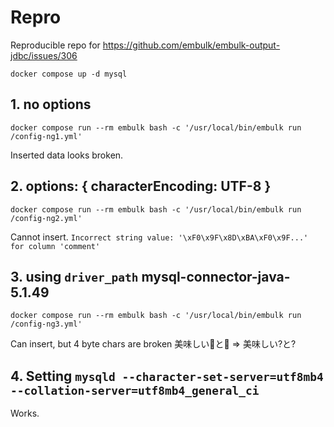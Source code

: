 # Repro

Reproducible repo for
https://github.com/embulk/embulk-output-jdbc/issues/306

```
docker compose up -d mysql
```

## 1. no options
```
docker compose run --rm embulk bash -c '/usr/local/bin/embulk run /config-ng1.yml'
```
Inserted data looks broken.

## 2. options: { characterEncoding: UTF-8 }
```
docker compose run --rm embulk bash -c '/usr/local/bin/embulk run /config-ng2.yml'
```

Cannot insert. `Incorrect string value: '\xF0\x9F\x8D\xBA\xF0\x9F...' for column 'comment'`

## 3. using `driver_path` mysql-connector-java-5.1.49

```
docker compose run --rm embulk bash -c '/usr/local/bin/embulk run /config-ng3.yml'
```

Can insert, but 4 byte chars are broken
美味しい🍣と🍺 => 美味しい?と?

## 4. Setting `mysqld --character-set-server=utf8mb4 --collation-server=utf8mb4_general_ci`

Works.
